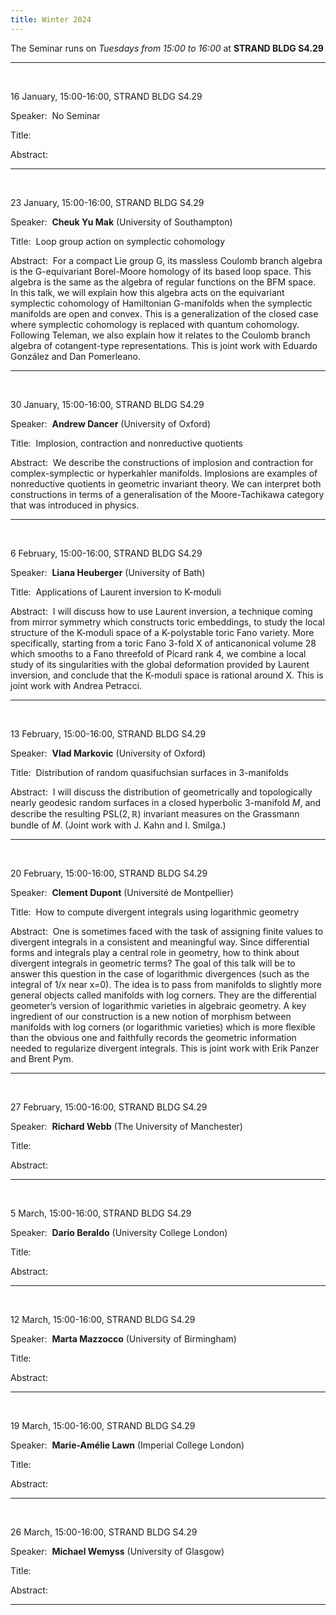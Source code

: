 ```yaml
---
title: Winter 2024
---
```



The Seminar runs on *Tuesdays from 15:00 to 16:00* at **STRAND BLDG S4.29**



----------------------------------------------------------------
<br />

16 January, 15:00-16:00, STRAND BLDG S4.29

Speaker:&nbsp; No Seminar

Title:&nbsp;

Abstract:&nbsp;

---------------------------------------------------------
<br />

23 January, 15:00-16:00, STRAND BLDG S4.29

Speaker:&nbsp; **Cheuk Yu Mak** (University of Southampton)

Title:&nbsp; Loop group action on symplectic cohomology

Abstract:&nbsp; For a compact Lie group G, its massless Coulomb branch algebra is the G-equivariant Borel-Moore homology of its based loop space. This algebra is the same as the algebra of regular functions on the BFM space. In this talk, we will explain how this algebra acts on the equivariant symplectic cohomology of Hamiltonian G-manifolds when the symplectic manifolds are open and convex. This is a generalization of the closed case where symplectic cohomology is replaced with quantum cohomology. Following Teleman, we also explain how it relates to the Coulomb branch algebra of cotangent-type representations. This is joint work with Eduardo González and Dan Pomerleano.

---------------------------------------------------------
<br />

30 January, 15:00-16:00, STRAND BLDG S4.29

Speaker:&nbsp; **Andrew Dancer** (University of Oxford)

Title:&nbsp; Implosion, contraction and nonreductive quotients

Abstract:&nbsp; We describe the constructions of implosion and contraction for
complex-symplectic or hyperkahler manifolds. Implosions are examples
of nonreductive quotients in geometric invariant theory. We can
interpret both constructions in terms of a generalisation of the
Moore-Tachikawa category that was introduced in physics.

---------------------------------------------------------
<br />

6 February, 15:00-16:00, STRAND BLDG S4.29

Speaker:&nbsp; **Liana Heuberger** (University of Bath)

Title:&nbsp; Applications of Laurent inversion to K-moduli

Abstract:&nbsp; I will discuss how to use Laurent inversion, a technique coming from mirror symmetry which constructs toric embeddings, to study the local structure of the K-moduli space of a K-polystable toric Fano variety. More specifically, starting from a toric Fano 3-fold X of anticanonical volume 28 which smooths to a Fano threefold of Picard rank 4, we combine a local study of its singularities with the global deformation provided by Laurent inversion, and conclude that the K-moduli space is rational around X. This is joint work with Andrea Petracci.

---------------------------------------------------------
<br />

13 February, 15:00-16:00, STRAND BLDG S4.29

Speaker:&nbsp; **Vlad Markovic** (University of Oxford)

Title:&nbsp; Distribution of random quasifuchsian surfaces in 3-manifolds

Abstract:&nbsp; I will discuss the distribution of geometrically and topologically nearly geodesic random surfaces in a closed hyperbolic 3-manifold $M$, and describe  the resulting $\mathrm{PSL}(2,\mathbb{R})$ invariant measures on the Grassmann bundle of $M$. (Joint work with J. Kahn and I. Smilga.)

---------------------------------------------------------
<br />

20 February, 15:00-16:00, STRAND BLDG S4.29

Speaker:&nbsp; **Clement Dupont** (Université de Montpellier)

Title:&nbsp; How to compute divergent integrals using logarithmic geometry

Abstract:&nbsp; One is sometimes faced with the task of assigning finite values to divergent integrals in a consistent and meaningful way. Since differential forms and integrals play a central role in geometry, how to think about divergent integrals in geometric terms? The goal of this talk will be to answer this question in the case of logarithmic divergences (such as the integral of 1/x near x=0).
The idea is to pass from manifolds to slightly more general objects called manifolds with log corners. They are the differential geometer’s version of logarithmic varieties in algebraic geometry. A key ingredient of our construction is a new notion of morphism between manifolds with log corners (or logarithmic varieties) which is more flexible than the obvious one and faithfully records the geometric information needed to regularize divergent integrals.
This is joint work with Erik Panzer and Brent Pym.

---------------------------------------------------------

<br />

27 February, 15:00-16:00, STRAND BLDG S4.29

Speaker:&nbsp; **Richard Webb** (The University of Manchester)

Title:&nbsp;

Abstract:&nbsp;

---------------------------------------------------------

<br />

5 March, 15:00-16:00, STRAND BLDG S4.29

Speaker:&nbsp; **Dario Beraldo** (University College London)

Title:&nbsp;

Abstract:&nbsp;

---------------------------------------------------------

<br />

12 March, 15:00-16:00, STRAND BLDG S4.29

Speaker:&nbsp; **Marta Mazzocco** (University of Birmingham)

Title:&nbsp;

Abstract:&nbsp;

---------------------------------------------------------

<br />

19 March, 15:00-16:00, STRAND BLDG S4.29

Speaker:&nbsp; **Marie-Amélie Lawn** (Imperial College London)

Title:&nbsp;

Abstract:&nbsp;

---------------------------------------------------------

<br />

26 March, 15:00-16:00, STRAND BLDG S4.29

Speaker:&nbsp; **Michael Wemyss** (University of Glasgow)

Title:&nbsp;

Abstract:&nbsp;

---------------------------------------------------------

